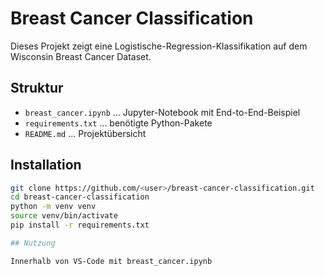 # Breast Cancer Classification

Dieses Projekt zeigt eine Logistische-Regression-Klassifikation
auf dem Wisconsin Breast Cancer Dataset.

## Struktur
- `breast_cancer.ipynb` … Jupyter-Notebook mit End-to-End-Beispiel  
- `requirements.txt`  … benötigte Python-Pakete  
- `README.md`         … Projektübersicht

## Installation
```bash
git clone https://github.com/<user>/breast-cancer-classification.git
cd breast-cancer-classification
python -m venv venv
source venv/bin/activate
pip install -r requirements.txt

## Nutzung

Innerhalb von VS-Code mit breast_cancer.ipynb

